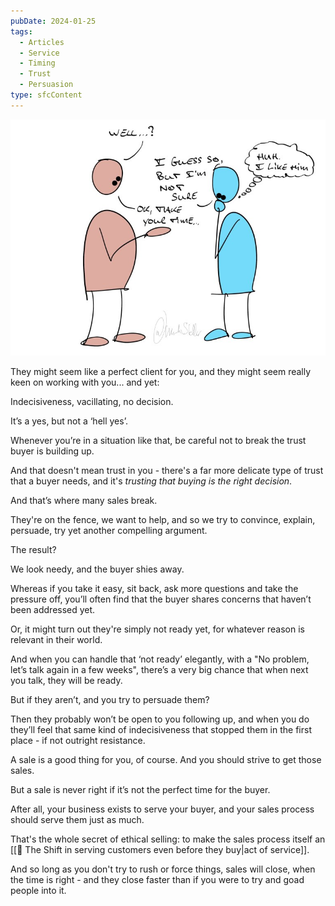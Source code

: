 ```yaml
---
pubDate: 2024-01-25
tags:
  - Articles
  - Service
  - Timing
  - Trust
  - Persuasion
type: sfcContent
---
```


![](Media/SalesFlowCoach.app_Timing-and-trust-in-sales_MartinStellar.png.jpg)

They might seem like a perfect client for you, and they might seem really keen on working with you... and yet:

Indecisiveness, vacillating, no decision.

It’s a yes, but not a ‘hell yes’.

Whenever you’re in a situation like that, be careful not to break the trust buyer is building up.

And that doesn't mean trust in you - there's a far more delicate type of trust that a buyer needs, and it's *trusting that buying is the right decision*.

And that’s where many sales break.

They're on the fence, we want to help, and so we try to convince, explain, persuade, try yet another compelling argument.

The result?

We look needy, and the buyer shies away.

Whereas if you take it easy, sit back, ask more questions and take the pressure off, you’ll often find that the buyer shares concerns that haven’t been addressed yet.

Or, it might turn out they're simply not ready yet, for whatever reason is relevant in their world.

And when you can handle that ‘not ready’ elegantly, with a "No problem, let’s talk again in a few weeks", there’s a very big chance that when next you talk, they will be ready.

But if they aren’t, and you try to persuade them?

Then they probably won’t be open to you following up, and when you do they’ll feel that same kind of indecisiveness that stopped them in the first place - if not outright resistance.

A sale is a good thing for you, of course. And you should strive to get those sales.

But a sale is never right if it’s not the perfect time for the buyer.

After all, your business exists to serve your buyer, and your sales process should serve them just as much.

That's the whole secret of ethical selling: to make the sales process itself an [[📄 The Shift in serving customers even before they buy|act of service]].

And so long as you don't try to rush or force things, sales will close, when the time is right - and they close faster than if you were to try and goad people into it.

